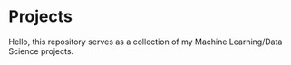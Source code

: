 # Projects
Hello, this repository serves as a collection of my Machine Learning/Data Science projects. 
